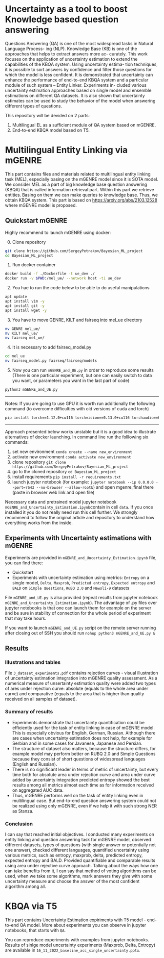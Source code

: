 # Uncertainty as a tool to boost Knowledge based question answering

Questions Answering (QA) is one of the most
widespread tasks in Natural Language Process-
ing (NLP). Knowledge Base (KB) is one of the
approaches that helps to extract answers more ac-
curately. This work focuses on the application of
uncertainty estimation to extend the capabilities
of the KBQA system. Using uncertainty estima-
tion techniques, it is possible to sort answers by
confidence and filter those questions for which
the model is less confident. It is demonstrated
that uncertainty can enhance the performance of
end-to-end KBQA system and a particular module
of such system – Entity Linker. Experiments in-
cluded various uncertainty estimation approaches
based on single model and ensemble estimations
on different QA datasets. It is also shown that
uncertainty estimates can be used to study the
behavior of the model when answering different
types of questions.

This repository will be devided on 2 parts:
1) Multilingual EL as a sufficient module of QA system based on mGENRE.
2) End-to-end KBQA model based on T5.




# Multilingual Entity Linking via mGENRE

This part contains files and materials related to multilingual entity linking task (MEL), especially basing on the mGENRE model since it is SOTA model. We consider MEL as a part of big knowledge base question answering (KBQA) that is called information retrieval part. Within this part we retrieve entities. Basing on them we can make queries to knowledge base. Thus, we obtain KBQA system.
This part is based on https://arxiv.org/abs/2103.12528 where mGENRE model is proposed.


## Quickstart mGENRE

Highly recommend to launch mGENRE using docker:

0) Clone repository

```bash
git clone https://github.com/SergeyPetrakov/Bayesian_ML_project
cd Bayesian_ML_project
```

1) Run docker container

```bash
docker build -f ./Dockerfile -t ue_dev ./
docker run -v $PWD:/mel_ue/ --network host -ti ue_dev
```

2) You hae to run the code below to be able to do useful manipulations

```bash
apt update
apt install vim -y
apt install git -y
apt install wget -y
```

3) You have to move GENRE, KILT and fairseq into mel_ue directory

```bash
mv GENRE mel_ue/
mv KILT mel_ue/
mv fairseq mel_ue/
```

4) It is necessary to add fairseq_model.py 

```bash
cd mel_ue
mv fairseq_model.py fairseq/fairseq/models
```

5) Now you can run `mGENRE_and_UE.py` in order to reproduce some results (There is one particular experiment, but one can easily switch to data you want, or parameters you want in the last part of code)

```bash
python3 mGENRE_and_UE.py
```
---------------------------------------------------------------------------
Notes:
If you are going to use GPU it is worth run additionally the following command (to overcome difficulties with old versions of cuda and torch)
```bash
pip install torch==1.12.0+cu116 torchvision==0.13.0+cu116 torchaudio==0.12.0 --extra-index-url https://download.pytorch.org/whl/cu116
```

---------------------------------------------------------------------------

Approach presented below works unstable but it is a good idea to illustrate alternatives of docker launching.
In command line run the folllowing six commands:

1) set new environment `conda create --name new_environment`
2) activate new environment `conda activate new_environment`
3) clone repository `git clone https://github.com/SergeyPetrakov/Bayesian_ML_project`
4) go to the cloned repository `cd Bayesian_ML_project`
5) install requirements `pip install -r requirements.txt`
6) launch jupyter notebook (for example: `jupyter notebook --ip 0.0.0.0 --port=7643 --no-browser --allow-root&`)
and open mgenre_final there (paste in browser web link and open file)

Necessary data and pretrained model jupyter notebook ```mGENRE_and_Uncertainty_Estimation.ipynb```contain in cell `data`. If you once installed it you do not really need run this cell further.
We strongly recommend to follow the original article and repository to understand how everything works from the inside.

## Experiments with Uncertainty estimations with mGENRE

Experiments are provided in `mGENRE_and_Uncertainty_Estimation.ipynb` file, you can find there:
 - Quickstart
 - Experiments with uncertainty estimation using metrics: `Entropy` on a single model, `Delta`, `Maxprob`, `Predicted entropy`, `Expected entropy` and `BALD` on `Simple Questions`, `RuBQ 2.0` and `Mewsli-9` datasets
 
File `mGENRE_and_UE.py` is also provided (repeat results from jupyter notebook `mGENRE_and_Uncertainty_Estimation.ipynb`). The advantage of .py files over jupyter notebooks is that one can launch them for example on the server and be sure in stability of connection for the whole period of experiment that may take hours.
 
 If you want to launch `mGENRE_and_UE.py` script on the remote server running after closing out of SSH you should run `nohup python3 mGENRE_and_UE.py &`
 
 ## Results
 
 ### Illustrations and tables

File `3_dataset_experiments.pdf` contains rejection curves - visual illustration of uncertainty estimation integration into mGENRE quality assessment. As a numerical measure of unsertainty estimation quality were added two types of ares under rejection curve: absolute (equals to the whole area under curve) and comparative (equals to the area that is higher than quality received on all samples of dataset).

### Summary of results

- Experiments demonstrate that uncertainty quantification could be efficiently used for the task of entity linking in case of mGENRE model. This is especially obvious for English, German, Russian. Although there are cases when uncertainty estimation does not help, for example for Serbian and in some cases for Javanese, Japanese and Persian.
- The structure of dataset also matters, because the structure differs, for example model may perform better on RUBQ 2.0 and Simple Questions because they consist of short questions of widespread languages (English and Russian).
- There is no significant leader in terms of metric of uncertainty, but every time both for absolute area under rejection curve and area under curve added by uncertainty integration predicted entropy showed the best results among all metrics almost each time as for information received on aggregated AUC data.
- Thus, mGENRE performs well on the task of entity linking even in multilingual case. But end-to-end question answering system could not be realized using only mGENRE, even if we help it with such strong NER as Stanza.

### Conclusion
I can say that reached initial objectives. I conducted many experiments on entity linking and question answering task for mGENRE model, observed different datasets, types of questions (with single answer or potentially not one answer), checked different languages, quantified uncertainty using various metrics, such as entropy, maxprob, delta, predicted entropy, expected entropy and BALD. Provided quantifiable and comparable results using area under rejective curve approach.
Talking about the ways how one can take benefits from it, I can say that method of voting algorithms can be used, when we take some algorithms, mark answers they give with some uncertainty measure and choose the answer of the most confident algorithm among all.


# KBQA via T5

This part contains Uncertainty Estimation expiriments with T5 model - end-to-end QA model. More about experiments you can observe in jupyter notebooks, that starts with `QA`.

You can reproduce experiments with examples from jupyter notebooks.
Results of sinlge model uncertainty experiments (Maxprob, Delta, Entropy) are available in `16_11_2022_baseline_acc_single_uncertainty.pptx`.
